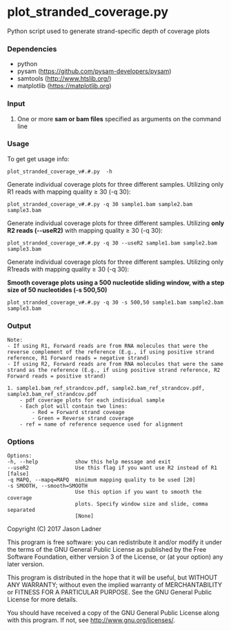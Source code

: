 # plot_stranded_coverage.py
Python script used to generate strand-specific depth of coverage plots


### Dependencies
- python
- pysam (https://github.com/pysam-developers/pysam)
- samtools (http://www.htslib.org/)
- matplotlib (https://matplotlib.org)

### Input

1. One or more **sam or bam files** specified as arguments on the command line

### Usage

To get get usage info:
```
plot_stranded_coverage_v#.#.py  -h
```

Generate individual coverage plots for three different samples. Utilizing only R1 reads with mapping quality ≥ 30 (-q 30):
```
plot_stranded_coverage_v#.#.py -q 30 sample1.bam sample2.bam sample3.bam
```

Generate individual coverage plots for three different samples. Utilizing **only R2 reads (--useR2)** with mapping quality ≥ 30 (-q 30):
```
plot_stranded_coverage_v#.#.py -q 30 --useR2 sample1.bam sample2.bam sample3.bam
```

Generate individual coverage plots for three different samples. Utilizing only R1reads with mapping quality ≥ 30 (-q 30):

**Smooth coverage plots using a 500 nucleotide sliding window, with a step size of 50 nucleotides (-s 500,50)**
```
plot_stranded_coverage_v#.#.py -q 30 -s 500,50 sample1.bam sample2.bam sample3.bam
```


### Output

    Note: 
    - If using R1, Forward reads are from RNA molecules that were the reverse complement of the reference (E.g., if using positive strand reference, R1 Forward reads = negative strand)
    - If using R2, Forward reads are from RNA molecules that were the same strand as the reference (E.g., if using positive strand reference, R2 Forward reads = positive strand)

    1. sample1.bam_ref_strandcov.pdf, sample2.bam_ref_strandcov.pdf, sample3.bam_ref_strandcov.pdf
        - pdf coverage plots for each individual sample
        - Each plot will contain two lines:
            - Red = Forward strand coveage
            - Green = Reverse strand coverage
        - ref = name of reference sequence used for alignment

### Options

  ```
Options:
  -h, --help            show this help message and exit
  --useR2               Use this flag if you want use R2 instead of R1 [false]
  -q MAPQ, --mapq=MAPQ  minimum mapping quality to be used [20]
  -s SMOOTH, --smooth=SMOOTH
                        Use this option if you want to smooth the coverage
                        plots. Specify window size and slide, comma separated
                        [None]
```



Copyright (C) 2017  Jason Ladner

This program is free software: you can redistribute it and/or modify
it under the terms of the GNU General Public License as published by
the Free Software Foundation, either version 3 of the License, or
(at your option) any later version.

This program is distributed in the hope that it will be useful,
but WITHOUT ANY WARRANTY; without even the implied warranty of
MERCHANTABILITY or FITNESS FOR A PARTICULAR PURPOSE.  See the
GNU General Public License for more details.

You should have received a copy of the GNU General Public License
along with this program.  If not, see <http://www.gnu.org/licenses/>.
